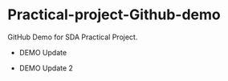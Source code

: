 # Practical-project-Github-demo
GitHub Demo for SDA Practical Project.

- DEMO Update

- DEMO Update 2
